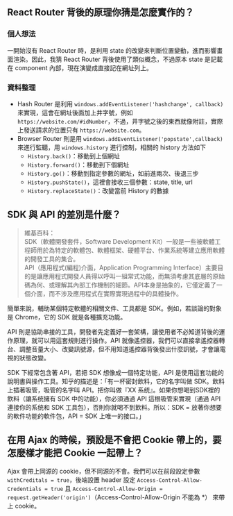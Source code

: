 ## React Router 背後的原理你猜是怎麼實作的？
### 個人想法
一開始沒有 React Router 時，是利用 state 的改變來判斷位置變動，進而影響畫面渲染。因此，我猜 React Router 背後使用了類似概念，不過原本 state 是記載在 component 內部，現在演變成直接記在網址列上。

### 資料整理
- Hash Router 是利用 `windows.addEventListener('hashchange', callback)` 來實現，這會在網址後面加上井字號，例如 `https://website.com/#idNumber`，不過，井字號之後的東西就像附註，實際上發送請求的位置只有 `https://website.com`。
- Browser Router 則是用 `windows.addEventListener('popstate',callback)` 來進行監聽，用 `windows.history` 進行控制，相關的 history 方法如下
    - `History.back()`：移動到上個網址
    - `History.forward()`：移動到下個網址
    - `History.go()`：移動到指定參數的網址，如前進兩次、後退三步
    - `History.pushState()`，這裡會接收三個參數：state, title, url
    - `History.replaceState()`：改變當前 History 的數據


## SDK 與 API 的差別是什麼？
> 維基百科：   
> SDK（軟體開發套件，Software Development Kit）一般是一些被軟體工程師用於為特定的軟體包、軟體框架、硬體平台、作業系統等建立應用軟體的開發工具的集合。   
> API（應用程式(編程)介面，Application Programming Interface）主要目的是讓應用程式開發人員得以呼叫一組常式功能，而無須考慮其底層的原始碼為何、或理解其內部工作機制的細節。API本身是抽象的，它僅定義了一個介面，而不涉及應用程式在實際實現過程中的具體操作。

簡單來說，輔助某個特定軟體的相關文件、工具都是 SDK。例如，若談論的對象是 Chrome，它的 SDK 就是各種擴充功能。

API 則是協助串接的工具，開發者先定義好一套架構，讓使用者不必知道背後的運作原理，就可以用這套規則進行操作。API 就像遙控器，我們可以直接拿遙控器轉台、調整音量大小、改變訊號源，但不用知道遙控器背後發出什麼訊號，才會讓電視的狀態改變。

SDK 下經常包含著 API，若把 SDK 想像成一個特定功能，API 是使用這套功能的說明書與操作工具。知乎的描述是：「有一杯密封飲料，它的名字叫做 SDK。飲料上插著吸管，吸管的名字叫 API。把你叫做『XX 系统』。如果你想喝到SDK裡的飲料（讓系统擁有 SDK 中的功能），你必須通過 API 這根吸管来實現（通過 API 連接你的系统和 SDK 工具包），否則你就喝不到飲料。所以：SDK = 放著你想要的軟件功能的軟件包，API = SDK 上唯一的接口。」


## 在用 Ajax 的時候，預設是不會把 Cookie 帶上的，要怎麼樣才能把 Cookie 一起帶上？
Ajax 會帶上同源的 cookie，但不同源的不會。我們可以在前段設定參數 `withCreditals = true`，後端設置 header 設定 `Access-Control-Allow-Credentials = true` 且 `Access-Control-Allow-Origin = request.getHeader('origin')`（Access-Control-Allow-Origin 不能為 *） 來帶上 cookie。
